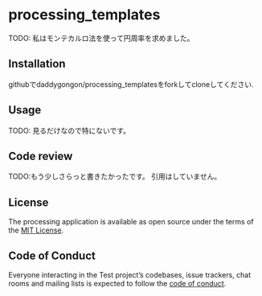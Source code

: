 # processing_templates

TODO: 私はモンテカルロ法を使って円周率を求めました。

## Installation
githubでdaddygongon/processing_templatesをforkしてcloneしてください.

## Usage
TODO: 見るだけなので特にないです。

## Code review

TODO:もう少しさらっと書きたかったです。 
引用はしていません。

## License


The processing application is available as open source under the terms of the [MIT License](https://opensource.org/licenses/MIT).

## Code of Conduct

Everyone interacting in the Test project’s codebases, issue trackers, chat rooms and mailing lists is expected to follow the [code of conduct](https://github.com/[USERNAME]/processing_templates/blob/master/CODE_OF_CONDUCT.md).
